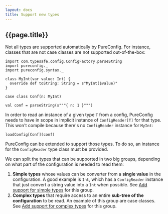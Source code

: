 ```yaml
---
layout: docs
title: Support new types
---
```

## {{page.title}}

Not all types are supported automatically by PureConfig. For instance, classes that are not case classes are not
supported out-of-the-box:

```tut:silent
import com.typesafe.config.ConfigFactory.parseString
import pureconfig._
import pureconfig.syntax._

class MyInt(var value: Int) {
  override def toString: String = s"MyInt($value)"
}

case class Conf(n: MyInt)

val conf = parseString(s"""{ n: 1 }""")
```

In order to read an instance of a given type `T` from a config, PureConfig needs to have in scope in implicit instance
of `ConfigReader[T]` for that type. This won't compile because there's no `ConfigReader` instance for `MyInt`:

```tut:book:fail
loadConfig[Conf](conf)
```

PureConfig can be extended to support those types. To do so, an instance for the `ConfigReader` type class must be
provided.

We can split the types that can be supported in two big groups, depending on what part of the configuration
is needed to read them:

1. **Simple types** whose values can be converter from a **single value** in the configuration. A good
example is `Int`, which has a `ConfigReader` instance that just convert a string value into a `Int`
when possible. See [Add support for simple types](03_add-support-for-simple-types.html) for this group.
2. **Complex types** that require access to an entire **sub-tree of the configuration** to be read.
An example of this group are case classes. See [Add support for complex types](04_add-support-for-complex-types.html)
for this group.
